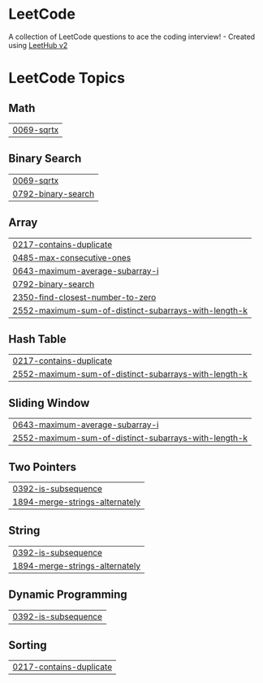 # LeetCode
A collection of LeetCode questions to ace the coding interview! - Created using [LeetHub v2](https://github.com/arunbhardwaj/LeetHub-2.0)

<!---LeetCode Topics Start-->
# LeetCode Topics
## Math
|  |
| ------- |
| [0069-sqrtx](https://github.com/ritul-patel/LeetCode/tree/master/0069-sqrtx) |
## Binary Search
|  |
| ------- |
| [0069-sqrtx](https://github.com/ritul-patel/LeetCode/tree/master/0069-sqrtx) |
| [0792-binary-search](https://github.com/ritul-patel/LeetCode/tree/master/0792-binary-search) |
## Array
|  |
| ------- |
| [0217-contains-duplicate](https://github.com/ritul-patel/LeetCode/tree/master/0217-contains-duplicate) |
| [0485-max-consecutive-ones](https://github.com/ritul-patel/LeetCode/tree/master/0485-max-consecutive-ones) |
| [0643-maximum-average-subarray-i](https://github.com/ritul-patel/LeetCode/tree/master/0643-maximum-average-subarray-i) |
| [0792-binary-search](https://github.com/ritul-patel/LeetCode/tree/master/0792-binary-search) |
| [2350-find-closest-number-to-zero](https://github.com/ritul-patel/LeetCode/tree/master/2350-find-closest-number-to-zero) |
| [2552-maximum-sum-of-distinct-subarrays-with-length-k](https://github.com/ritul-patel/LeetCode/tree/master/2552-maximum-sum-of-distinct-subarrays-with-length-k) |
## Hash Table
|  |
| ------- |
| [0217-contains-duplicate](https://github.com/ritul-patel/LeetCode/tree/master/0217-contains-duplicate) |
| [2552-maximum-sum-of-distinct-subarrays-with-length-k](https://github.com/ritul-patel/LeetCode/tree/master/2552-maximum-sum-of-distinct-subarrays-with-length-k) |
## Sliding Window
|  |
| ------- |
| [0643-maximum-average-subarray-i](https://github.com/ritul-patel/LeetCode/tree/master/0643-maximum-average-subarray-i) |
| [2552-maximum-sum-of-distinct-subarrays-with-length-k](https://github.com/ritul-patel/LeetCode/tree/master/2552-maximum-sum-of-distinct-subarrays-with-length-k) |
## Two Pointers
|  |
| ------- |
| [0392-is-subsequence](https://github.com/ritul-patel/LeetCode/tree/master/0392-is-subsequence) |
| [1894-merge-strings-alternately](https://github.com/ritul-patel/LeetCode/tree/master/1894-merge-strings-alternately) |
## String
|  |
| ------- |
| [0392-is-subsequence](https://github.com/ritul-patel/LeetCode/tree/master/0392-is-subsequence) |
| [1894-merge-strings-alternately](https://github.com/ritul-patel/LeetCode/tree/master/1894-merge-strings-alternately) |
## Dynamic Programming
|  |
| ------- |
| [0392-is-subsequence](https://github.com/ritul-patel/LeetCode/tree/master/0392-is-subsequence) |
## Sorting
|  |
| ------- |
| [0217-contains-duplicate](https://github.com/ritul-patel/LeetCode/tree/master/0217-contains-duplicate) |
<!---LeetCode Topics End-->